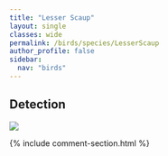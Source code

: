 ```yaml
---
title: "Lesser Scaup"
layout: single
classes: wide
permalink: /birds/species/LesserScaup
author_profile: false
sidebar:
  nav: "birds"
---
```


<h2>Detection</h2>

<a href="https://beallen.github.io/DevelopmentWebsite/assets/images/birds/LesserScaup/det.jpg">
<img src="https://beallen.github.io/DevelopmentWebsite/assets/images/birds/LesserScaup/det.jpg">
</a>

{% include comment-section.html %}
